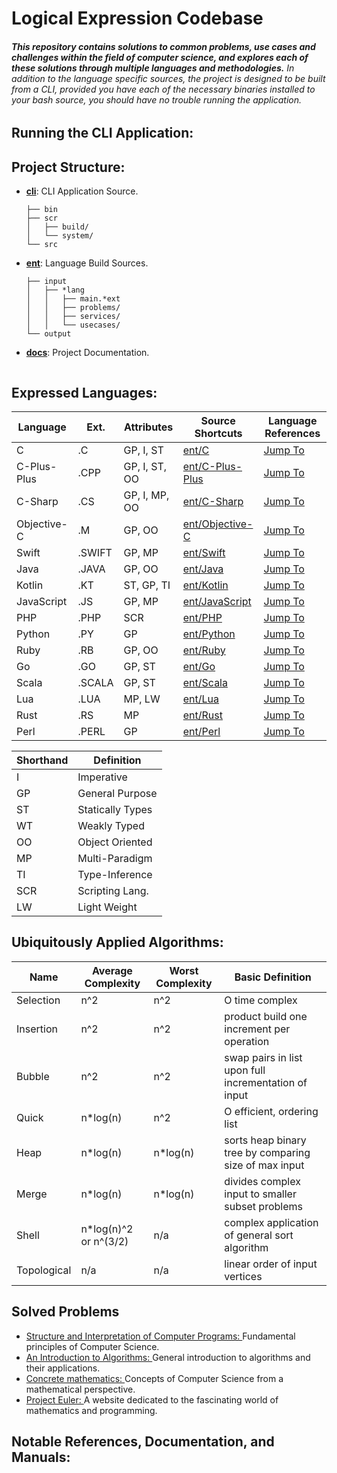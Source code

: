 # Logical Expression Codebase

###### ***This repository contains solutions to common problems, use cases and challenges within the field of computer science, and explores each of these solutions through multiple languages and methodologies.*** In addition to the language specific sources, the project is designed to be built from a CLI, provided you have each of the necessary binaries installed to your bash source, you should have no trouble running the application.

Running the CLI Application:
----------------------------

Project Structure:
------------------
* [**cli**](https://github.com/lancewalk87/CLS-Logical-Expression-Codebase/tree/master/cli): CLI Application Source.
  ```
  ├── bin                    
  ├── scr
  │   ├── build/
  │   └── system/
  └── src
  ```
* [**ent**](https://github.com/lancewalk87/CLS-Logical-Expression-Codebase/tree/master/ent): Language Build Sources.
  ```
  ├── input
  │   ├── *lang
  │   │   ├── main.*ext
  │   │   ├── problems/
  │   │   ├── services/
  │   │   └── usecases/
  └── output
  ```
* [**docs**](https://github.com/lancewalk87/CLS-Logical-Expression-Codebase/tree/master/ref): Project Documentation.
  ```

  ```

Expressed Languages:
-------------------

|     Language      | Ext.      | Attributes      | Source Shortcuts                                                                                               | Language References |
| ----------------- | --------- | --------------- | -------------------------------------------------------------------------------------------------------------- | ------------------- |
| C                 | .C        | GP, I, ST       | [ent/C](https://github.com/lancewalk87/CLS-Logical-Expression-Codebase/tree/master/ent/input/C)                      | [Jump To](https://www.cprogramming.com/)
| C-Plus-Plus       | .CPP      | GP, I, ST, OO   | [ent/C-Plus-Plus](https://github.com/lancewalk87/CLS-Logical-Expression-Codebase/tree/master/ent/input/C-Plus-Plus)  | [Jump To](http://www.cplusplus.com/)
| C-Sharp           | .CS       | GP, I, MP, OO   | [ent/C-Sharp](https://github.com/lancewalk87/CLS-Logical-Expression-Codebase/tree/master/ent/input/C-Sharp)          | [Jump To](https://docs.microsoft.com/en-us/dotnet/csharp/)
| Objective-C       | .M        | GP, OO          | [ent/Objective-C](https://github.com/lancewalk87/CLS-Logical-Expression-Codebase/tree/master/ent/input/Objective-C)  | [Jump To](https://developer.apple.com/library/archive/documentation/Cocoa/Conceptual/ObjectiveC/Introduction/introObjectiveC.html)
| Swift             | .SWIFT    | GP, MP          | [ent/Swift](https://github.com/lancewalk87/CLS-Logical-Expression-Codebase/tree/master/ent/input/Swift)              | [Jump To](https://swift.org/)
| Java              | .JAVA     | GP, OO          | [ent/Java](https://github.com/lancewalk87/CLS-Logical-Expression-Codebase/tree/master/ent/input/Java)                | [Jump To](https://docs.oracle.com/javase/tutorial/)
| Kotlin            | .KT       | ST, GP, TI      | [ent/Kotlin](https://github.com/lancewalk87/CLS-Logical-Expression-Codebase/tree/master/ent/input/Kotlin)            | [Jump To](https://kotlinlang.org/)
| JavaScript        | .JS       | GP, MP          | [ent/JavaScript](https://github.com/lancewalk87/CLS-Logical-Expression-Codebase/tree/master/ent/input/JavaScript)    | [Jump To](https://www.javascript.com/)
| PHP               | .PHP      | SCR             | [ent/PHP](https://github.com/lancewalk87/CLS-Logical-Expression-Codebase/tree/master/ent/input/PHP)                  | [Jump To](http://www.php.net/)
| Python            | .PY       | GP              | [ent/Python](https://github.com/lancewalk87/CLS-Logical-Expression-Codebase/tree/master/ent/input/Python)            | [Jump To](https://www.python.org/)
| Ruby              | .RB       | GP, OO          | [ent/Ruby](https://github.com/lancewalk87/CLS-Logical-Expression-Codebase/tree/master/ent/input/Ruby)                | [Jump To](https://www.ruby-lang.org/en/)
| Go                | .GO       | GP, ST          | [ent/Go](https://github.com/lancewalk87/CLS-Logical-Expression-Codebase/tree/master/ent/input/Go)                    | [Jump To](https://golang.org/)
| Scala             | .SCALA    | GP, ST          | [ent/Scala](https://github.com/lancewalk87/CLS-Logical-Expression-Codebase/tree/master/ent/input/Scala)              | [Jump To](https://www.scala-lang.org/)
| Lua               | .LUA      | MP, LW          | [ent/Lua](https://github.com/lancewalk87/CLS-Logical-Expression-Codebase/tree/master/ent/input/Lua)                  | [Jump To](https://www.lua.org/)
| Rust              | .RS       | MP              | [ent/Rust](https://github.com/lancewalk87/CLS-Logical-Expression-Codebase/tree/master/ent/input/Rust)                | [Jump To](https://www.rust-lang.org/)
| Perl              | .PERL     | GP              | [ent/Perl](https://github.com/lancewalk87/CLS-Logical-Expression-Codebase/tree/master/ent/input/Perl)                | [Jump To](https://www.perl.org/)

| Shorthand | Definition         |
| --------- | ------------------ |
| I         | Imperative         |
| GP        | General Purpose    |
| ST        | Statically Types   |
| WT        | Weakly Typed       |  
| OO        | Object Oriented    |   
| MP        | Multi-Paradigm     |  
| TI        | Type-Inference     |
| SCR       | Scripting Lang.    |  
| LW        | Light Weight       |  


Ubiquitously Applied Algorithms:  
--------------------------------
| Name        | Average Complexity    | Worst Complexity | Basic Definition                                      |
| ----------- | --------------------- | ---------------- | ----------------------------------------------------- |
| Selection   | n^2                   | n^2              | O time complex                                        |
| Insertion   | n^2                   | n^2              | product build one increment per operation             |
| Bubble      | n^2                   | n^2              | swap pairs in list upon full incrementation of input  |
| Quick       | n*log(n)              | n^2              |  O efficient, ordering list                           |
| Heap        | n*log(n)              | n*log(n)         | sorts heap binary tree by comparing size of max input |   
| Merge       | n*log(n)              | n*log(n)         | divides complex input to smaller subset problems      |
| Shell       | n*log(n)^2 or n^(3/2) | n/a              | complex application of general sort algorithm         |
| Topological | n/a                   | n/a              | linear order of input vertices                        |


Solved Problems
--------
* [Structure and Interpretation of Computer Programs: ](https://github.com/lancewalk87/CLS-Logical-Expression-Codebase/tree/master/docs/structure_interpretation.md) Fundamental principles of Computer Science.  
* [An Introduction to Algorithms: ](https://github.com/lancewalk87/CLS-Logical-Expression-Codebase/tree/master/docs/introduction_algorithms.md) General introduction to algorithms and their applications.
* [Concrete mathematics: ](https://github.com/lancewalk87/CLS-Logical-Expression-Codebase/tree/master/docs/concrete_mathematics.md) Concepts of Computer Science from a mathematical perspective.
* [Project Euler: ](https://github.com/lancewalk87/CLS-Logical-Expression-Codebase/tree/master/docs/project_euler.md) A website dedicated to the fascinating world of mathematics and programming.

Notable References, Documentation, and Manuals:
-----------------------------------------------
